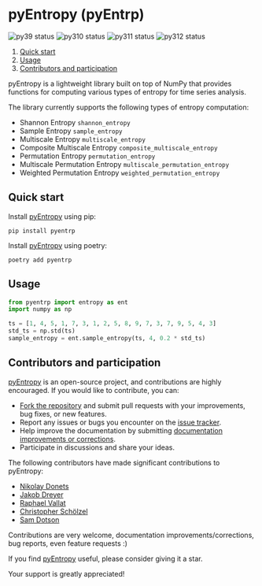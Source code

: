 # pyEntropy (pyEntrp)

![py39 status](https://img.shields.io/badge/python3.9-supported-green.svg)
![py310 status](https://img.shields.io/badge/python3.10-supported-green.svg)
![py311 status](https://img.shields.io/badge/python3.11-supported-green.svg)
![py312 status](https://img.shields.io/badge/python3.12-supported-green.svg)

1. [Quick start](#quick-start)
2. [Usage](#usage)
3. [Contributors and participation](#contributors-and-participation)

pyEntropy is a lightweight library built on top of NumPy
that provides functions for computing various types of entropy for time series analysis.

The library currently supports the following types of entropy computation:

+ Shannon Entropy ```shannon_entropy```
+ Sample Entropy ```sample_entropy```
+ Multiscale Entropy ```multiscale_entropy```
+ Composite Multiscale Entropy ```composite_multiscale_entropy```
+ Permutation Entropy ```permutation_entropy```
+ Multiscale Permutation Entropy ```multiscale_permutation_entropy```
+ Weighted Permutation Entropy ```weighted_permutation_entropy```

## Quick start

Install [pyEntropy](https://github.com/nikdon/pyEntropy) using pip:

```
pip install pyentrp
```

Install [pyEntropy](https://github.com/nikdon/pyEntropy) using poetry:

```
poetry add pyentrp
```

## Usage

```python
from pyentrp import entropy as ent
import numpy as np

ts = [1, 4, 5, 1, 7, 3, 1, 2, 5, 8, 9, 7, 3, 7, 9, 5, 4, 3]
std_ts = np.std(ts)
sample_entropy = ent.sample_entropy(ts, 4, 0.2 * std_ts)
```

## Contributors and participation

[pyEntropy](https://github.com/nikdon/pyEntropy) is an open-source project, and contributions are highly encouraged.
If you would like to contribute, you can:

- [Fork the repository](https://github.com/nikdon/pyEntropy/fork) and submit pull requests with your improvements, bug
  fixes, or new features.
- Report any issues or bugs you encounter on the [issue tracker](https://github.com/nikdon/pyEntropy/issues).
- Help improve the documentation by
  submitting [documentation improvements or corrections](https://github.com/nikdon/pyEntropy/issues?q=is%3Aissue+is%3Aopen+label%3Adocumentation).
- Participate in discussions and share your ideas.

The following contributors have made significant contributions to pyEntropy:

* [Nikolay Donets](https://github.com/nikdon)
* [Jakob Dreyer](https://github.com/jakobdreyer)
* [Raphael Vallat](https://github.com/raphaelvallat)
* [Christopher Schölzel](https://github.com/CSchoel)
* [Sam Dotson](https://github.com/samgdotson)

Contributions are very welcome, documentation improvements/corrections, bug reports, even feature requests :)

If you find [pyEntropy](https://github.com/nikdon/pyEntropy) useful, please consider giving it a star.

Your support is greatly appreciated!
